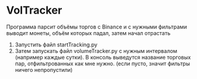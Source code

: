 # VolTracker
Программа парсит объёмы торгов с Binance и с нужными фильтрами выводит монеты, объём которых падал, затем начал отрастать

1) Запустить файл startTracking.py
2) Затем запускать файл volumeTracker.py с нужным интервалом (например каждые сутки). В консоль выведутся название торговых пар, отфильтрованных как мне нужно. (если пусто, значит фильтры ничего непропустили)
